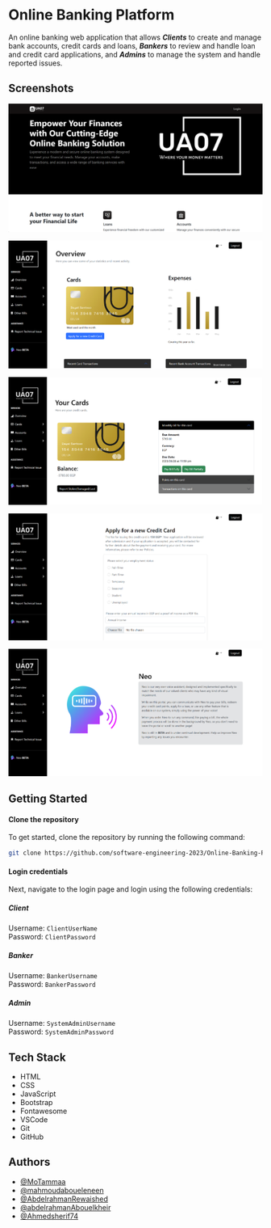 # Online Banking Platform

An online banking web application that allows **_Clients_** to create and manage bank accounts, credit cards and loans, **_Bankers_** to review and handle loan and credit card applications, and **_Admins_** to manage the system and handle reported issues.

## Screenshots

![Home](docs/screenshots/home.png)

![Client Dashboard](docs/screenshots/dashboard.png)

![Client Credit Cards](docs/screenshots/cards.png)

![Client Credit Card Application](docs/screenshots/apply.png)

![Client Voice Assistant](docs/screenshots/neo.png)

## Getting Started

#### Clone the repository

To get started, clone the repository by running the following command:

```bash
git clone https://github.com/software-engineering-2023/Online-Banking-Platform.git
```

#### Login credentials

Next, navigate to the login page and login using the following credentials:

##### Client

Username: `ClientUserName`  
Password: `ClientPassword`

##### Banker

Username: `BankerUsername`  
Password: `BankerPassword`

##### Admin

Username: `SystemAdminUsername`  
Password: `SystemAdminPassword`

## Tech Stack

- HTML
- CSS
- JavaScript
- Bootstrap
- Fontawesome
- VSCode
- Git
- GitHub

## Authors

- [@MoTammaa](https://github.com/MoTammaa)
- [@mahmoudaboueleneen](https://github.com/mahmoudaboueleneen)
- [@AbdelrahmanRewaished](https://github.com/AbdelrahmanRewaished)
- [@abdelrahmanAbouelkheir](https://github.com/abdelrahmanAbouelkheir)
- [@Ahmedsherif74](https://github.com/Ahmedsherif74)
